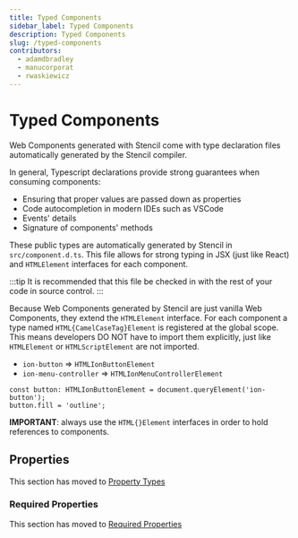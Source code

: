 ```yaml
---
title: Typed Components
sidebar_label: Typed Components
description: Typed Components
slug: /typed-components
contributors:
  - adamdbradley
  - manucorporat
  - rwaskiewicz
---
```


# Typed Components

Web Components generated with Stencil come with type declaration files automatically generated by the Stencil compiler.

In general, Typescript declarations provide strong guarantees when consuming components:

- Ensuring that proper values are passed down as properties
- Code autocompletion in modern IDEs such as VSCode
- Events' details
- Signature of components' methods

These public types are automatically generated by Stencil in `src/component.d.ts`.
This file allows for strong typing in JSX (just like React) and `HTMLElement` interfaces for each component.

:::tip
It is recommended that this file be checked in with the rest of your code in source control.
:::

Because Web Components generated by Stencil are just vanilla Web Components, they extend the `HTMLElement` interface.
For each component a type named `HTML{CamelCaseTag}Element` is registered at the global scope.
This means developers DO NOT have to import them explicitly, just like `HTMLElement` or `HTMLScriptElement` are not imported.

- `ion-button` => `HTMLIonButtonElement`
- `ion-menu-controller` => `HTMLIonMenuControllerElement`

```tsx
const button: HTMLIonButtonElement = document.queryElement('ion-button');
button.fill = 'outline';
```

**IMPORTANT**: always use the `HTML{}Element` interfaces in order to hold references to components.

## Properties

This section has moved to [Property Types](/properties#types)

### Required Properties

This section has moved to [Required Properties](/properties#required-properties)
